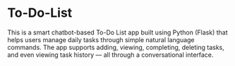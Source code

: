 # To-Do-List
This is a smart chatbot-based To-Do List app built using Python (Flask) that helps users manage daily tasks through simple natural language commands. The app supports adding, viewing, completing, deleting tasks, and even viewing task history — all through a conversational interface.
